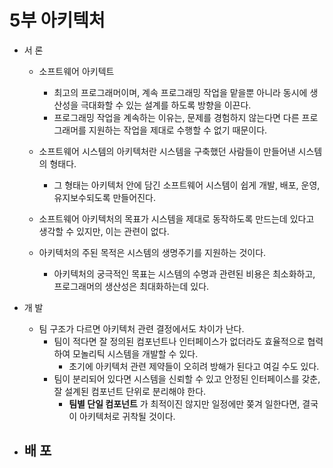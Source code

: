 # 5부 아키텍처
- 서 론
  - 소프트웨어 아키텍트
    - 최고의 프로그래머이며, 계속 프로그래밍 작업을 맡을뿐 아니라 동시에 생산성을 극대화할 수 있는 설계를 하도록 방향을 이끈다.
    - 프로그래밍 작업을 계속하는 이유는, 문제를 경험하지 않는다면 다른 프로그래머를 지원하는 작업을 제대로 수행할 수 없기 때문이다.

  - 소프트웨어 시스템의 아키텍처란 시스템을 구축했던 사람들이 만들어낸 시스템의 형태다.
    - 그 형태는 아키텍처 안에 담긴 소프트웨어 시스템이 쉽게 개발, 배포, 운영, 유지보수되도록 만들어진다.

  - 소프트웨어 아키텍처의 목표가 시스템을 제대로 동작하도록 만드는데 있다고 생각할 수 있지만, 이는 관련이 없다.
  - 아키텍처의 주된 목적은 시스템의 생명주기를 지원하는 것이다.
    - 아키텍처의 궁극적인 목표는 시스템의 수명과 관련된 비용은 최소화하고, 프로그래머의 생산성은 최대화하는데 있다.

- 개 발
  - 팀 구조가 다르면 아키텍처 관련 결정에서도 차이가 난다.
    - 팀이 적다면 잘 정의된 컴포넌트나 인터페이스가 없더라도 효율적으로 협력하여 모놀리틱 시스템을 개발할 수 있다.
      - 초기에 아키텍처 관련 제약들이 오히려 방해가 된다고 여길 수도 있다.
    - 팀이 분리되어 있다면 시스템을 신뢰할 수 있고 안정된 인터페이스를 갖춘, 잘 설계된 컴포넌트 단위로 분리해야 한다.
      - **팀별 단일 컴포넌트** 가 최적이진 않지만 일정에만 쫒겨 일한다면, 결국 이 아키텍처로 귀착될 것이다.
  

- 배 포
  - 
